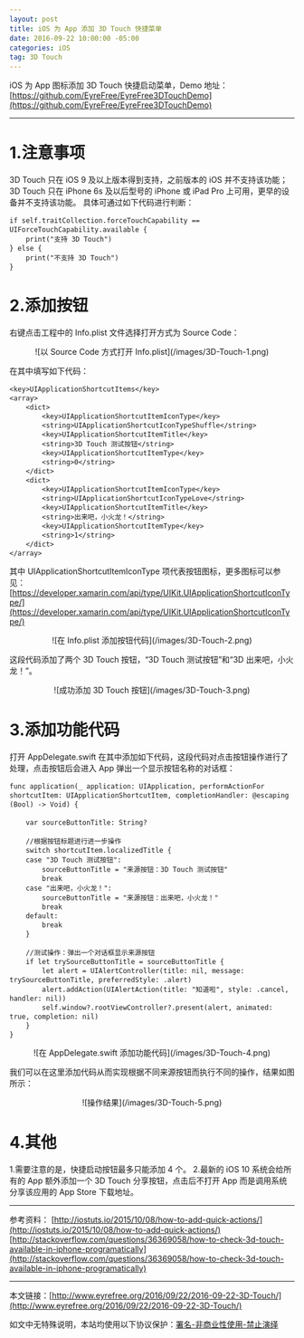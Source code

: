```yaml
---
layout: post
title: iOS 为 App 添加 3D Touch 快捷菜单
date: 2016-09-22 10:00:00 -05:00
categories: iOS
tag: 3D Touch
---
```


iOS 为 App 图标添加 3D Touch 快捷启动菜单，Demo 地址：  
[https://github.com/EyreFree/EyreFree3DTouchDemo](https://github.com/EyreFree/EyreFree3DTouchDemo)

---
# 1.注意事项
3D Touch 只在 iOS 9 及以上版本得到支持，之前版本的 iOS 并不支持该功能；
3D Touch 只在 iPhone 6s 及以后型号的 iPhone 或 iPad Pro 上可用，更早的设备并不支持该功能。
具体可通过如下代码进行判断：
```
if self.traitCollection.forceTouchCapability == UIForceTouchCapability.available {
    print("支持 3D Touch")
} else {
    print("不支持 3D Touch")
}
```

# 2.添加按钮
右键点击工程中的 Info.plist 文件选择打开方式为 Source Code：

<center>
![以 Source Code 方式打开 Info.plist](/images/3D-Touch-1.png)
</center>

在其中填写如下代码：
```
<key>UIApplicationShortcutItems</key>
<array>
    <dict>
        <key>UIApplicationShortcutItemIconType</key>
        <string>UIApplicationShortcutIconTypeShuffle</string>
        <key>UIApplicationShortcutItemTitle</key>
        <string>3D Touch 测试按钮</string>
        <key>UIApplicationShortcutItemType</key>
        <string>0</string>
    </dict>
    <dict>
        <key>UIApplicationShortcutItemIconType</key>
        <string>UIApplicationShortcutIconTypeLove</string>
        <key>UIApplicationShortcutItemTitle</key>
        <string>出来吧，小火龙！</string>
        <key>UIApplicationShortcutItemType</key>
        <string>1</string>
    </dict>
</array>
```

其中 UIApplicationShortcutItemIconType 项代表按钮图标，更多图标可以参见： [https://developer.xamarin.com/api/type/UIKit.UIApplicationShortcutIconType/](https://developer.xamarin.com/api/type/UIKit.UIApplicationShortcutIconType/)

<center>
![在 Info.plist 添加按钮代码](/images/3D-Touch-2.png)
</center>

这段代码添加了两个 3D Touch 按钮，“3D Touch 测试按钮”和“3D 出来吧，小火龙！”。

<center>
![成功添加 3D Touch 按钮](/images/3D-Touch-3.png)
</center>

# 3.添加功能代码
打开 AppDelegate.swift 在其中添加如下代码，这段代码对点击按钮操作进行了处理，点击按钮后会进入 App 弹出一个显示按钮名称的对话框：
```
func application(_ application: UIApplication, performActionFor shortcutItem: UIApplicationShortcutItem, completionHandler: @escaping (Bool) -> Void) {

    var sourceButtonTitle: String?

    //根据按钮标题进行进一步操作
    switch shortcutItem.localizedTitle {
    case "3D Touch 测试按钮":
        sourceButtonTitle = "来源按钮：3D Touch 测试按钮"
        break
    case "出来吧，小火龙！":
        sourceButtonTitle = "来源按钮：出来吧，小火龙！"
        break
    default:
        break
    }

    //测试操作：弹出一个对话框显示来源按钮
    if let trySourceButtonTitle = sourceButtonTitle {
        let alert = UIAlertController(title: nil, message: trySourceButtonTitle, preferredStyle: .alert)
        alert.addAction(UIAlertAction(title: "知道啦", style: .cancel, handler: nil))
        self.window?.rootViewController?.present(alert, animated: true, completion: nil)
    }
}
```

<center>
![在 AppDelegate.swift 添加功能代码](/images/3D-Touch-4.png)
</center>

我们可以在这里添加代码从而实现根据不同来源按钮而执行不同的操作，结果如图所示：

<center>
![操作结果](/images/3D-Touch-5.png)
</center>

# 4.其他
1.需要注意的是，快捷启动按钮最多只能添加 4 个。
2.最新的 iOS 10 系统会给所有的 App 额外添加一个 3D Touch 分享按钮，点击后不打开 App 而是调用系统分享该应用的 App Store 下载地址。

---
参考资料：
[http://iostuts.io/2015/10/08/how-to-add-quick-actions/](http://iostuts.io/2015/10/08/how-to-add-quick-actions/)
[http://stackoverflow.com/questions/36369058/how-to-check-3d-touch-available-in-iphone-programatically](http://stackoverflow.com/questions/36369058/how-to-check-3d-touch-available-in-iphone-programatically)

---
本文链接：[http://www.eyrefree.org/2016/09/22/2016-09-22-3D-Touch/](http://www.eyrefree.org/2016/09/22/2016-09-22-3D-Touch/)

如文中无特殊说明，本站均使用以下协议保护：[署名-非商业性使用-禁止演绎](http://creativecommons.org/licenses/by-nc-nd/3.0/cn/)